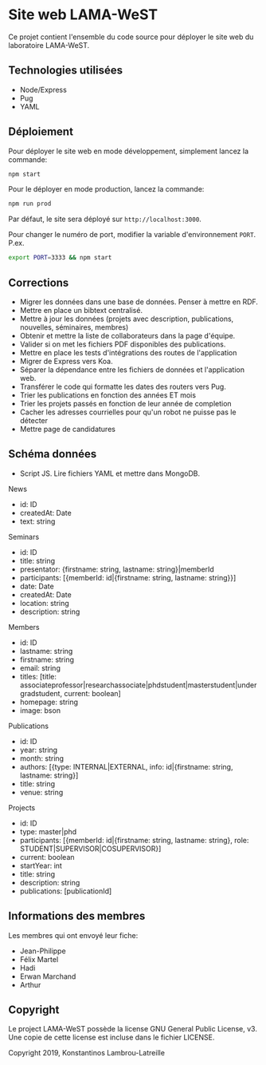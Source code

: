 # Site web LAMA-WeST

Ce projet contient l'ensemble du code source pour déployer le site web du laboratoire LAMA-WeST.

## Technologies utilisées

  - Node/Express
  - Pug
  - YAML

## Déploiement

Pour déployer le site web en mode développement, simplement lancez la commande:
```bash
npm start
```

Pour le déployer en mode production, lancez la commande:
```bash
npm run prod
```

Par défaut, le site sera déployé sur `http://localhost:3000`.

Pour changer le numéro de port, modifier la variable d'environnement `PORT`.
P.ex.

```bash
export PORT=3333 && npm start
```

## Corrections

  - Migrer les données dans une base de données. Penser à mettre en RDF.
  - Mettre en place un bibtext centralisé.
  - Mettre à jour les données (projets avec description, publications, nouvelles, séminaires, membres)
  - Obtenir et mettre la liste de collaborateurs dans la page d'équipe.
  - Valider si on met les fichiers PDF disponibles des publications.
  - Mettre en place les tests d'intégrations des routes de l'application
  - Migrer de Express vers Koa.
  - Séparer la dépendance entre les fichiers de données et l'application web.
  - Transférer le code qui formatte les dates des routers vers Pug.
  - Trier les publications en fonction des années ET mois
  - Trier les projets passés en fonction de leur année de completion
  - Cacher les adresses courrielles pour qu'un robot ne puisse pas le détecter
  - Mettre page de candidatures

## Schéma données

- Script JS. Lire fichiers YAML et mettre dans MongoDB.

News
- id: ID
- createdAt: Date
- text: string

Seminars
- id: ID
- title: string
- presentator: {firstname: string, lastname: string}|memberId
- participants: [{memberId: id|{firstname: string, lastname: string}}]
- date: Date
- createdAt: Date
- location: string
- description: string

Members
- id: ID
- lastname: string
- firstname: string
- email: string
- titles: [title: associateprofessor|researchassociate|phdstudent|masterstudent|undergradstudent, current: boolean]
- homepage: string
- image: bson

Publications
- id: ID
- year: string
- month: string
- authors: [{type: INTERNAL|EXTERNAL, info: id|{firstname: string, lastname: string}]
- title: string
- venue: string

Projects
- id: ID
- type: master|phd
- participants: [{memberId: id|{firstname: string, lastname: string}, role: STUDENT|SUPERVISOR|COSUPERVISOR}]
- current: boolean
- startYear: int
- title: string
- description: string
- publications: [publicationId]

## Informations des membres

Les membres qui ont envoyé leur fiche:

  - Jean-Philippe
  - Félix Martel
  - Hadi
  - Erwan Marchand
  - Arthur

## Copyright

Le project LAMA-WeST possède la license GNU General Public License, v3. Une copie de cette license est incluse dans le fichier LICENSE.

Copyright 2019, Konstantinos Lambrou-Latreille
